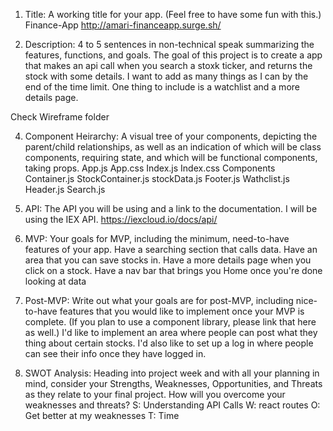 1. Title: A working title for your app. (Feel free to have some fun with this.)
Finance-App
http://amari-financeapp.surge.sh/

2. Description: 4 to 5 sentences in non-technical speak summarizing the features, functions, and goals.
The goal of this project is to create a app that makes an api call when you search a stoxk ticker, and returns the stock with some details. I want to add as many things as I can by the end of the time limit. One thing to include is  a watchlist and a more details page.

Check Wireframe folder

4. Component Heirarchy: A visual tree of your components, depicting the parent/child relationships, as well as an indication of which will be class components, requiring state, and which will be functional components, taking props.
App.js
App.css
Index.js
Index.css
  Components
    Container.js
    StockContainer.js
    stockData.js
    Footer.js
    Wathclist.js
    Header.js
    Search.js

5. API: The API you will be using and a link to the documentation.
I will be using the IEX API. 
https://iexcloud.io/docs/api/

6. MVP: Your goals for MVP, including the minimum, need-to-have features of your app.
Have a searching section that calls data. Have an area that you can save stocks in. Have a more details page when you click on a stock. Have a nav bar that brings you Home once you're done looking at data

7. Post-MVP: Write out what your goals are for post-MVP, including nice-to-have features that you would like to implement once your MVP is complete. (If you plan to use a component library, please link that here as well.)
I'd like to implement an area where people can post what they thing about certain stocks. I'd also like to set up a log in where people can see their info once they have logged in.

8. SWOT Analysis: Heading into project week and with all your planning in mind, consider your Strengths, Weaknesses, Opportunities, and Threats as they relate to your final project. How will you overcome your weaknesses and threats?
S: Understanding API Calls
W: react routes
O: Get better at my weaknesses
T: Time